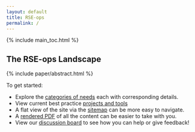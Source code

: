 ```yaml
---
layout: default
title: RSE-ops
permalink: /
---
```


<style>
ul.listing li::marker {
  color: #D2228C
}

ul.listing {
  columns: 2;
  -webkit-columns: 2;
  -moz-columns: 2;
}
</style>


{% include main_toc.html %}

## The RSE-ops Landscape

<div class="card">

{% include paper/abstract.html %}

To get started:

<ul>
  <li>Explore the <a href="{{ site.baseurl }}/categories">categories of needs</a> each with corresponding details.</li>
  <li>View current best practice <a href="{{ site.baseurl }}/projects">projects and tools</a></li>
  <li>A flat view of the site via the <a href="{{ site.baseurl }}/sitemap">sitemap</a> can be more easy to navigate.</li>
  <li>A <a href="{{ site.baseurl }}/src/rse-ops.pdf">rendered PDF</a> of all the content can be easier to take with you.</li>
  <li>View our <a href="https://github.com/rse-radiuss/rse-ops/discussions" target="_blank">discussion board</a> to see how you can help or give feedback!</li>
</ul>

</div>
